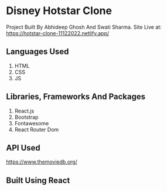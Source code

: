 # Disney Hotstar Clone

Project Built By Abhideep Ghosh And Swati Sharma.
Site Live at: https://hotstar-clone-11122022.netlify.app/

## Languages Used

1. HTML
2. CSS
3. JS

## Libraries, Frameworks And Packages

1. React.js
2. Bootstrap
3. Fontawesome
4. React Router Dom

## API Used

https://www.themoviedb.org/

## Built Using React
